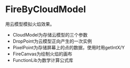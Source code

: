 <h1>FireByCloudModel</h1>
<p>用云模型模拟火焰效果。</p>
<ul>
<li>CloudModel为存储云模型的三个参数</li>
<li>DropPoint为云模型正向产生的一次实例</li>
<li>PixelPoint为存储屏幕上的点的数据，使用时用getIntX/Y</li>
<li>FireCanvas为绘制火焰的画布</li>
<li>FunctionLib为数学计算公式库</li>
</ul>